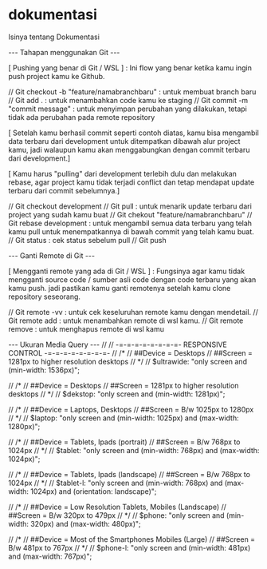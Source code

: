 # dokumentasi
Isinya tentang Dokumentasi

--- Tahapan menggunakan Git ---

[ Pushing yang benar di Git / WSL ] : Ini flow yang benar ketika kamu ingin push project kamu ke Github.

// Git checkout -b "feature/namabranchbaru" : untuk membuat branch baru
// Git add .                                : untuk menambahkan code kamu ke staging
// Git commit -m "commit message"           : untuk menyimpan perubahan yang dilakukan, tetapi tidak ada perubahan pada remote repository

[ Setelah kamu berhasil commit seperti contoh diatas, kamu bisa mengambil data terbaru dari development untuk ditempatkan dibawah alur project kamu,
jadi walaupun kamu akan menggabungkan dengan commit terbaru dari development.]

[ Kamu harus "pulling" dari development terlebih dulu dan melakukan rebase, agar project kamu tidak terjadi conflict dan tetap mendapat update terbaru dari commit sebelumnya.] 

// Git checkout development
// Git pull                                 : untuk menarik update terbaru dari project yang sudah kamu buat
// Git chekout "feature/namabranchbaru"
// Git rebase development                   : untuk mengambil semua data terbaru yang telah kamu pull untuk menempatkannya di bawah commit yang telah kamu buat.
// Git status                               : cek status sebelum pull
// Git push                                   


--- Ganti Remote di Git ---

[ Mengganti remote yang ada di Git / WSL ] : Fungsinya agar kamu tidak mengganti source code / sumber asli code dengan code terbaru yang akan kamu push.
jadi pastikan kamu ganti remotenya setelah kamu clone repository seseorang.

// Git remote -vv : untuk cek keseluruhan remote kamu dengan mendetail.
// Git remote add <nama remote> <url remote> : untuk menambahkan remote di wsl kamu.
// Git remote remove <nama remote> <url remote> : untuk menghapus remote di wsl kamu

--- Ukuran Media Query ---
// // -=-=-=-=-=-=-=-=- RESPONSIVE CONTROL -=-=-=-=-=-=-=-=-
// /*
//   ##Device = Desktops
//   ##Screen = 1281px to higher resolution desktops
// */
// $ultrawide: "only screen and (min-width: 1536px)";

// /*
//   ##Device = Desktops
//   ##Screen = 1281px to higher resolution desktops
// */
// $dekstop: "only screen and (min-width: 1281px)";

// /*
//   ##Device = Laptops, Desktops
//   ##Screen = B/w 1025px to 1280px
// */
// $laptop: "only screen and (min-width: 1025px) and (max-width: 1280px)";

// /*
//   ##Device = Tablets, Ipads (portrait)
//   ##Screen = B/w 768px to 1024px
// */
// $tablet: "only screen and (min-width: 768px) and (max-width: 1024px)";

// /*
//   ##Device = Tablets, Ipads (landscape)
//   ##Screen = B/w 768px to 1024px
// */
// $tablet-l: "only screen and (min-width: 768px) and (max-width: 1024px) and (orientation: landscape)";

// /*
//   ##Device = Low Resolution Tablets, Mobiles (Landscape)
//   ##Screen = B/w 320px to 479px
// */
// $phone: "only screen and (min-width: 320px) and (max-width: 480px)";

// /*
//   ##Device = Most of the Smartphones Mobiles (Large)
//   ##Screen = B/w 481px to 767px
// */
// $phone-l: "only screen and (min-width: 481px) and (max-width: 767px)";
  
  

